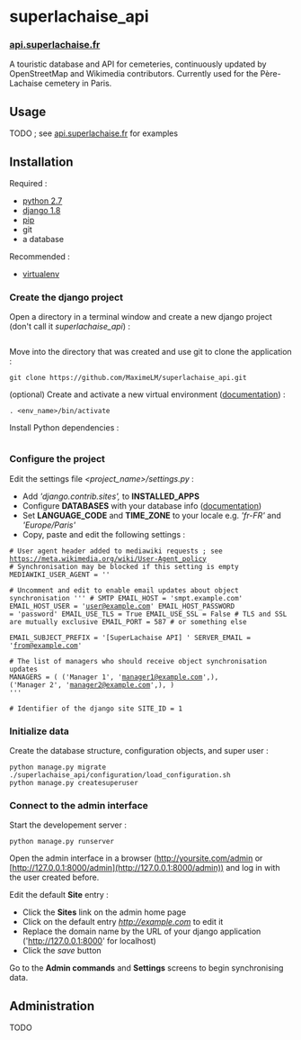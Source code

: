 # superlachaise_api

### [api.superlachaise.fr](https://api.superlachaise.fr)

A touristic database and API for cemeteries, continuously updated by OpenStreetMap and Wikimedia contributors. Currently used for the Père-Lachaise cemetery in Paris.

## Usage

TODO ; see [api.superlachaise.fr](https://api.superlachaise.fr) for examples

## Installation

Required :

 * [python 2.7](https://www.python.org)
 * [django 1.8](https://www.djangoproject.com)
 * [pip](https://pypi.python.org/pypi/pip)
 * git
 * a database
 
Recommended :

 * [virtualenv](https://pypi.python.org/pypi/virtualenv)

### Create the django project

Open a directory in a terminal window and create a new django project (don't call it *superlachaise_api*) :

```django-admin startproject <project_name>
```

Move into the directory that was created and use git to clone the application :

```cd <project_name>
git clone https://github.com/MaximeLM/superlachaise_api.git
```

(optional) Create and activate a new virtual environment ([documentation](https://virtualenv.pypa.io/en/latest/userguide.html)) :

```virtualenv <env_name>
. <env_name>/bin/activate
```

Install Python dependencies :

```pip install -r superlachaise_api/requirements.txt
```

### Configure the project

Edit the settings file *&lt;project\_name>/settings.py* :

 * Add *'django.contrib.sites',* to **INSTALLED_APPS**
 * Configure **DATABASES** with your database info ([documentation](https://docs.djangoproject.com/en/1.8/ref/settings/#databases))
 * Set **LANGUAGE\_CODE** and **TIME\_ZONE** to your locale e.g. *'fr-FR'* and *'Europe/Paris'*
 * Copy, paste and edit the following settings :

<code>&#35; User agent header added to mediawiki requests ; see https://meta.wikimedia.org/wiki/User-Agent_policy
&#35; Synchronisation may be blocked if this setting is empty
MEDIAWIKI\_USER\_AGENT = ''  
&#35; Uncomment and edit to enable email updates about object synchronisation
'''
&#35; SMTP
EMAIL\_HOST = 'smpt.example.com'
EMAIL\_HOST\_USER = 'user@example.com'
EMAIL\_HOST\_PASSWORD = 'password'
EMAIL\_USE\_TLS = True
EMAIL\_USE\_SSL = False &#35; TLS and SSL are mutually exclusive
EMAIL\_PORT = 587      &#35; or something else  
EMAIL\_SUBJECT\_PREFIX = '[SuperLachaise API] '
SERVER\_EMAIL = 'from@example.com'  
&#35; The list of managers who should receive object synchronisation updates
MANAGERS = (
    ('Manager 1', 'manager1@example.com',),
    ('Manager 2', 'manager2@example.com',),
)
'''  
&#35; Identifier of the django site
SITE\_ID = 1
</code>

### Initialize data

Create the database structure, configuration objects, and super user :

```cd <project_path>
python manage.py migrate
./superlachaise_api/configuration/load_configuration.sh
python manage.py createsuperuser
```

### Connect to the admin interface

Start the developement server :

```cd <project_path>
python manage.py runserver
```

Open the admin interface in a browser (http://yoursite.com/admin or [http://127.0.0.1:8000/admin](http://127.0.0.1:8000/admin)) and log in with the user created before.

Edit the default **Site** entry :

 * Click the **Sites** link on the admin home page
 * Click on the default entry *http://example.com* to edit it
 * Replace the domain name by the URL of your django application ('http://127.0.0.1:8000' for localhost)
 * Click the *save* button

Go to the **Admin commands** and **Settings** screens to begin synchronising data.

## Administration

TODO
